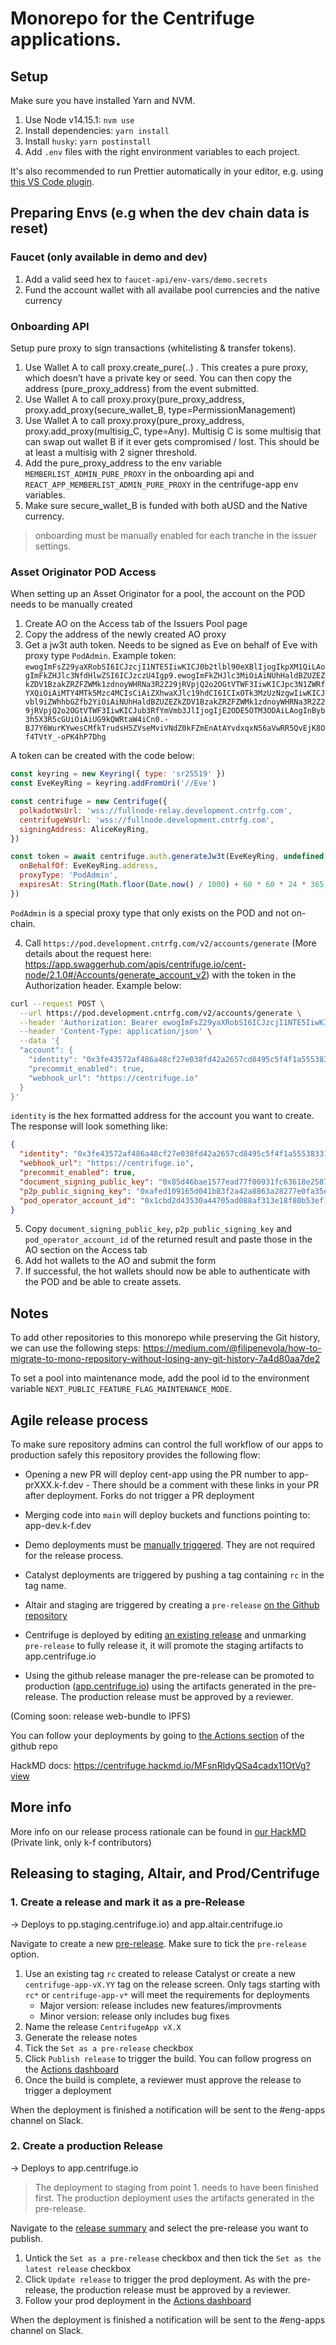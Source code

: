 # Monorepo for the Centrifuge applications.

## Setup

Make sure you have installed Yarn and NVM.

1. Use Node v14.15.1: `nvm use`
2. Install dependencies: `yarn install`
3. Install `husky`: `yarn postinstall`
4. Add `.env` files with the right environment variables to each project.

It's also recommended to run Prettier automatically in your editor, e.g. using [this VS Code plugin](https://marketplace.visualstudio.com/items?itemName=esbenp.prettier-vscode).

## Preparing Envs (e.g when the dev chain data is reset)

### Faucet (only available in demo and dev)

1. Add a valid seed hex to `faucet-api/env-vars/demo.secrets`
2. Fund the account wallet with all availabe pool currencies and the native currency

### Onboarding API

Setup pure proxy to sign transactions (whitelisting & transfer tokens).

1. Use Wallet A to call proxy.create_pure(..) . This creates a pure proxy, which doesn’t have a private key or seed. You can then copy the address (pure_proxy_address) from the event submitted.
2. Use Wallet A to call proxy.proxy(pure_proxy_address, proxy.add_proxy(secure_wallet_B, type=PermissionManagement)
3. Use Wallet A to call proxy.proxy(pure_proxy_address, proxy.add_proxy(multisig_C, type=Any). Multisig C is some multisig that can swap out wallet B if it ever gets compromised / lost. This should be at least a multisig with 2 signer threshold.
4. Add the pure_proxy_address to the env variable `MEMBERLIST_ADMIN_PURE_PROXY` in the onboarding api and `REACT_APP_MEMBERLIST_ADMIN_PURE_PROXY` in the centrifuge-app env variables.
5. Make sure secure_wallet_B is funded with both aUSD and the Native currency.

> onboarding must be manually enabled for each tranche in the issuer settings.

### Asset Originator POD Access

When setting up an Asset Originator for a pool, the account on the POD needs to be manually created

1. Create AO on the Access tab of the Issuers Pool page
2. Copy the address of the newly created AO proxy
3. Get a jw3t auth token. Needs to be signed as Eve on behalf of Eve with proxy type `PodAdmin`. Example token: `ewogImFsZ29yaXRobSI6ICJzcjI1NTE5IiwKICJ0b2tlbl90eXBlIjogIkpXM1QiLAogImFkZHJlc3NfdHlwZSI6ICJzczU4Igp9.ewogImFkZHJlc3MiOiAiNUhHaldBZUZEZkZDV1BzakZRZFZWMk1zdnoyWHRNa3R2Z29jRVpjQ2o2OGtVTWF3IiwKICJpc3N1ZWRfYXQiOiAiMTY4MTk5Mzc4MCIsCiAiZXhwaXJlc19hdCI6ICIxOTk3MzUzNzgwIiwKICJvbl9iZWhhbGZfb2YiOiAiNUhHaldBZUZEZkZDV1BzakZRZFZWMk1zdnoyWHRNa3R2Z29jRVpjQ2o2OGtVTWF3IiwKICJub3RfYmVmb3JlIjogIjE2ODE5OTM3ODAiLAogInByb3h5X3R5cGUiOiAiUG9kQWRtaW4iCn0.-BJ7Y6WurKYwesCMfkTrudsH5ZVseMviVNdZ0kFZmEnAtAYvdxqxN56aVwRR5QvEjK8Of4TVtY_-oPK4hP7Dhg`

A token can be created with the code below:

```js
const keyring = new Keyring({ type: 'sr25519' })
const EveKeyRing = keyring.addFromUri('//Eve')

const centrifuge = new Centrifuge({
  polkadotWsUrl: 'wss://fullnode-relay.development.cntrfg.com',
  centrifugeWsUrl: 'wss://fullnode.development.cntrfg.com',
  signingAddress: AliceKeyRing,
})

const token = await centrifuge.auth.generateJw3t(EveKeyRing, undefined, {
  onBehalfOf: EveKeyRing.address,
  proxyType: 'PodAdmin',
  expiresAt: String(Math.floor(Date.now() / 1000) + 60 * 60 * 24 * 365 * 10), // 10 years
})
```

`PodAdmin` is a special proxy type that only exists on the POD and not on-chain.

4. Call `https://pod.development.cntrfg.com/v2/accounts/generate` (More details about the request here: https://app.swaggerhub.com/apis/centrifuge.io/cent-node/2.1.0#/Accounts/generate_account_v2) with the token in the Authorization header. Example below:

```bash
curl --request POST \
  --url https://pod.development.cntrfg.com/v2/accounts/generate \
  --header 'Authorization: Bearer ewogImFsZ29yaXRobSI6ICJzcjI1NTE5IiwKICJ0b2tlbl90eXBlIjogIkpXM1QiLAogImFkZHJlc3NfdHlwZSI6ICJzczU4Igp9.ewogImFkZHJlc3MiOiAiNUhHaldBZUZEZkZDV1BzakZRZFZWMk1zdnoyWHRNa3R2Z29jRVpjQ2o2OGtVTWF3IiwKICJpc3N1ZWRfYXQiOiAiMTY4MTIwNjk4NCIsCiAiZXhwaXJlc19hdCI6ICIxNjgzNzk4OTg0IiwKICJvbl9iZWhhbGZfb2YiOiAiNUhHaldBZUZEZkZDV1BzakZRZFZWMk1zdnoyWHRNa3R2Z29jRVpjQ2o2OGtVTWF3IiwKICJub3RfYmVmb3JlIjogIjE2ODEyMDY5ODQiLAogInByb3h5X3R5cGUiOiAiUG9kQWRtaW4iCn0.oLovvmVzXJRz-eY1V0wHFNdF6HnVa1unx684xEoMhgBOdCyV8I4yZvUjMx4qLK1vj9Oeh42dAmJ5_vAti9D4jQ' \
  --header 'Content-Type: application/json' \
  --data '{
  "account": {
    "identity": "0x3fe43572af486a48cf27e038fd42a2657cd8495c5f4f1a5553833135eb75b316",
    "precommit_enabled": true,
    "webhook_url": "https://centrifuge.io"
  }
}'
```

`identity` is the hex formatted address for the account you want to create.
The response will look something like:

```json
{
  "identity": "0x3fe43572af486a48cf27e038fd42a2657cd8495c5f4f1a5553833135eb75b316",
  "webhook_url": "https://centrifuge.io",
  "precommit_enabled": true,
  "document_signing_public_key": "0x85d46bae1577ead77f00931fc63618e2587486d8c95dc7fc8637a63fde0668ed",
  "p2p_public_signing_key": "0xafed109165d041b83f2a42a8863a28277e0fa35e900e9544d0c46e2e2772b488",
  "pod_operator_account_id": "0x1cbd2d43530a44705ad088af313e18f80b53ef16b36177cd4b77b846f2a5f07c"
}
```

5. Copy `document_signing_public_key`, `p2p_public_signing_key` and `pod_operator_account_id` of the returned result and paste those in the AO section on the Access tab
6. Add hot wallets to the AO and submit the form
7. If successful, the hot wallets should now be able to authenticate with the POD and be able to create assets.

## Notes

To add other repositories to this monorepo while preserving the Git history, we can use the following steps: https://medium.com/@filipenevola/how-to-migrate-to-mono-repository-without-losing-any-git-history-7a4d80aa7de2

To set a pool into maintenance mode, add the pool id to the environment variable `NEXT_PUBLIC_FEATURE_FLAG_MAINTENANCE_MODE`.

## Agile release process

To make sure repository admins can control the full workflow of our apps to production safely this repository provides the following flow:

- Opening a new PR will deploy cent-app using the PR number to app-prXXX.k-f.dev - There should be a comment with these links in your PR after deployment. Forks do not trigger a PR deployment

- Merging code into `main` will deploy buckets and functions pointing to: app-dev.k-f.dev

- Demo deployments must be [manually triggered](https://github.com/centrifuge/apps/actions/workflows/demo-deploys.yml). They are not required for the release process.

- Catalyst deployments are triggered by pushing a tag containing `rc` in the tag name.

- Altair and staging are triggered by creating a `pre-release` [on the Github repository](https://github.com/centrifuge/apps/releases/new) 

- Centrifuge is deployed by editing [an existing release](https://github.com/centrifuge/apps/releases) and unmarking `pre-release` to fully release it, it will promote the staging artifacts to app.centrifuge.io 

- Using the github release manager the pre-release can be promoted to production ([app.centrifuge.io](https://app.centrifuge.io)) using the artifacts generated in the pre-release. The production release must be approved by a reviewer.

(Coming soon: release web-bundle to IPFS)

You can follow your deployments by going to [the Actions section](https://github.com/centrifuge/apps/actions/workflows/centrifuge-app.yml) of the github repo

HackMD docs: https://centrifuge.hackmd.io/MFsnRldyQSa4cadx11OtVg?view

## More info

More info on our release process rationale can be found in [our HackMD](https://centrifuge.hackmd.io/MFsnRldyQSa4cadx11OtVg?view) (Private link, only k-f contributors)

## Releasing to staging, Altair, and Prod/Centrifuge

### 1. Create a release and mark it as a pre-Release 
-> Deploys to pp.staging.centrifuge.io) and app.altair.centrifuge.io

Navigate to create a new [pre-release](https://github.com/centrifuge/apps/releases/new). Make sure to tick the `pre-release` option.

1. Use an existing tag `rc` created to release Catalyst or create a new `centrifuge-app-vX.YY` tag on the release screen. Only tags starting with `rc*` or `centrifuge-app-v*` will meet the requirements for deployments
   - Major version: release includes new features/improvments
   - Minor version: release only includes bug fixes
2. Name the release `CentrifugeApp vX.X`
3. Generate the release notes
4. Tick the `Set as a pre-release` checkbox
5. Click `Publish release` to trigger the build. You can follow progress on the [Actions dashboard](https://github.com/centrifuge/apps/actions/workflows/staging-deploy.yml)
6. Once the build is complete, a reviewer must approve the release to trigger a deployment

When the deployment is finished a notification will be sent to the #eng-apps channel on Slack.

### 2. Create a production Release 
-> Deploys to app.centrifuge.io

> The deployment to staging from point 1. needs to have been finished first. The production deployment uses the artifacts generated in the pre-release.

Navigate to the [release summary](https://github.com/centrifuge/apps/releases) and select the pre-release you want to publish.

1. Untick the `Set as a pre-release` checkbox and then tick the `Set as the latest release` checkbox
2. Click `Update release` to trigger the prod deployment. As with the pre-release, the production release must be approved by a reviewer.
3. Follow your prod deployment in the  [Actions dashboard](https://github.com/centrifuge/apps/actions/workflows/prod-deploy.yml)

When the deployment is finished a notification will be sent to the #eng-apps channel on Slack.
